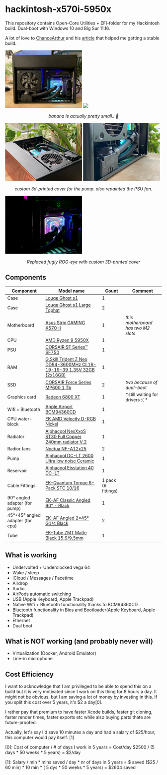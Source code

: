 # hackintosh-x570i-5950x
This repository contains Open-Core Utilities + EFI-folder for my Hackintosh build.
Dual-boot with Windows 10 and Big Sur 11.16. 

A lot of love to [ChanceArthur](https://github.com/ChanceArthur) and his [article](https://chancearthur.com/notes/macos-on-the-asus-rog-strix-x570-i) that helped me getting a stable build. 

<div>

<img src="/images/AAEB3BF7-CE5F-41A6-A29C-5E3952518C23_1_105_c.jpeg" width="49%"/>
<img src="/images/parts.jpeg" width="49%"/>

<p align="center"><i>banana is actually pretty small.. 🍌</i></p>

<img src="/images/pump_cover_1.jpeg" width="49%"/>
<img src="/images/pump_cover_2.jpeg" width="49%"/>

<p align="center"><i>custom 3d-printed cover for the pump. also repainted the PSU fan.</i></p>

<img src="/images/smiley.jpg" width="49%"/>

<p align="center"><i>Replaced fugly ROG-eye with custom 3D-printed cover</i></p>
</div>

## Components

| Component | Model name | Count | Comment |
| -------- | ------------- | --- |  --- |
| Case | [Louqe Ghost s1 ](https://www.louqe.com/ghost-s1/) | 1 | |
| Case | [Louqe Ghost s1 Large Tophat ](https://www.louqe.com/accessories/#tophatbanner) | 2 | |
|	Motherboard | [Asus Strix GAMING X570-I](https://www.asus.com/Motherboards/ROG-Strix-X570-I-Gaming/) | 1 | *this motherboard has two M2 slots*|
| CPU | [AMD Ryzen 9 5950X](https://www.amd.com/en/products/cpu/amd-ryzen-9-5950x) | 1 | |
| PSU | [CORSAIR SF Series™ SF750](https://www.corsair.com/us/en/Categories/Products/Power-Supply-Units/Power-Supply-Units-Advanced/SF-Series/p/CP-9020186-NA) | 1 | 
| RAM | [G.Skill Trident Z Neo DDR4-3600MHz CL16-19-19-39 1.35V 32GB (2x16GB)](https://www.gskill.com/product/165/326/1562840211/F4-3600C16D-32GTZNCTrident-Z-NeoDDR4-3600MHz-CL16-19-19-39-1.35V32GB-(2x16GB)) | 1 | |
| SSD | [CORSAIR Force Series MP600 1 Tb](https://www.corsair.com/us/en/Categories/Products/Storage/M-2-SSDs/Force-Series%E2%84%A2-Gen-4-PCIe-NVMe-M-2-SSD/p/CSSD-F1000GBMP600) | 2 | *two because of dual-boot* |
| Graphics card | [Radeon 6800 XT](https://www.amd.com/en/products/graphics/amd-radeon-rx-6800-xt) | 1 | *still waiting for drivers :( * |
| Wifi + Bluetooth | [Apple Airport BCM94360CD](https://www.ebay.com/itm/Apple-iMac-A1418-A1419-WiFi-Wireless-WLAN-Adapter-Card-Airport-BCM94360CD-W54/293691980043?ssPageName=STRK%3AMEBIDX%3AIT&_trksid=p2060353.m2749.l2649) | 1 | |
| CPU water-block | [EK AMD Velocity D-RGB Nickel](https://www.ekwb.com/shop/ek-quantum-velocity-d-rgb-amd-nickel-plexi) | 1 | |
| Radiator | [Alphacool NexXxoS ST30 Full Copper 240mm radiator V.2](https://www.alphacool.com/shop/radiators/active-radiators/23667/alphacool-nexxxos-st30-full-copper-240mm-radiator-v.2) | 1 | |
| Radior fans | [Noctua NF-A12x25](https://noctua.at/en/products/fan/nf-a12x25-pwm) | 2 | |
| Pump | [Alphacool DC-LT 2600 Ultra low noise Ceramic](https://www.alphacool.com/shop/pumps/alphacool-pumps/20729/alphacool-dc-lt-2600-ultra-low-noise-ceramic-12v-dc) | 1 | |
| Reservoir | [Alphacool Eisstation 40 DC-LT](https://www.alphacool.com/shop/reservoirs/pump-top-reservoirs/24196/alphacool-eisstation-40-dc-lt-reservoir) | 1 | |
| Cable Fittings | [EK-Quantum Torque 6-Pack STC 10/16](https://www.ekwb.com/shop/ek-quantum-torque-6-pack-stc-10-16-black) | 1 pack (6 fittings)| |
| 90° angled adapter (for pump)| [EK-AF Classic Angled 90° - Black](https://www.ekwb.com/shop/ek-af-classic-angled-90-black) | 1 |
| 45°+45° angled adapter (for cpu)| [EK-AF Angled 2×45° G1/4 Black](https://www.ekwb.com/shop/ek-af-angled-2-45-g1-4-black) | 2 |
| Tube | [EK-Tube ZMT Matte Black 15,9/9,5mm](https://www.ekwb.com/shop/ek-tube-zmt-matte-black-15-9-9-5mm-3m-retail) | 1 |



## What is working
- Undervolted + Underclocked vega 64
- Wake / sleep
- iCloud / Messages / Facetime 
- Airdrop
- Audio
- AirPods automatic switching
- USB (Apple Keyboard, Apple Trackpad)
- Native Wifi + Bluetooth functionality thanks to BCM94360CD
- Bluetooth functionality in Bios and Bootloader(Apple Keyboard, Apple Trackpad)
- Ethernet
- Dual boot

## What is NOT working (and probably never will)
- Virtualization (Docker, Android Emulator)
- Line-in microphone

## Cost Efficiency

I  want to acknowledge that I am privileged to be able to spend this on a  build but it is very motivated since I work on this thing for 8 hours a  day.
It might not be obvious, but I  am saving a lot of money by investing in this. If you split this cost  over 5 years, it's $2 a day[0]. 

I rather pay that premium to have faster  Xcode builds, faster git cloning, faster render times, faster exports  etc while also buying parts thate are future-proofed.

Actually,  let's say I'd save 10 minutes a day and had a salary of $25/hour, this computer would pay itself. [1]

[0]:
Cost of computer / # of days I work in 5 years = Cost/day
$2500 / (5 days * 50 weeks * 5 years) = $2/day

[1]:
Salary / min * mins saved / day *  nr of days in 5 years = $ saved
($25 / 60 min)  * 10 min * ( 5 dys * 50 weeks * 5 years) = $2604 saved
